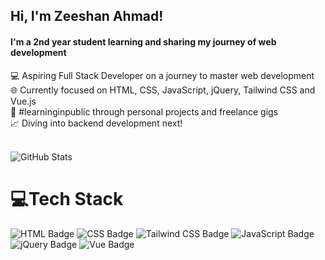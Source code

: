 ## Hi, I'm Zeeshan Ahmad!

#### I'm a 2nd year student learning and sharing my journey of web development<br/>
💻 Aspiring Full Stack Developer on a journey to master web development<br/>
🌐 Currently focused on HTML, CSS, JavaScript, jQuery, Tailwind CSS and Vue.js<br/>
🎯 #learninginpublic through personal projects and freelance gigs<br/>
📈 Diving into backend development next!<br/>
<br/>

![GitHub Stats](https://github-readme-stats.vercel.app/api?username=zeeshan-ahmad-dev&theme=radical&hide_border=false&include_all_commits=true&count_private=true)

# 💻Tech Stack
![HTML Badge](https://img.shields.io/badge/html-%23E34F26.svg?style=for-the-badge&logo=html5&logoColor=white)
![CSS Badge](https://img.shields.io/badge/css-%231572B6.svg?style=for-the-badge&logo=css3&logoColor=white)
![Tailwind CSS Badge](https://img.shields.io/badge/tailwindcss-%2338B2AC.svg?style=for-the-badge&logo=tailwind-css&logoColor=white)
![JavaScript Badge](https://img.shields.io/badge/javascript-%23323330.svg?style=for-the-badge&logo=javascript&logoColor=%23F7DF1E)
![jQuery Badge](https://img.shields.io/badge/jquery-%230769AD.svg?style=for-the-badge&logo=jquery&logoColor=white)
![Vue Badge](https://img.shields.io/badge/vuejs-%2335495e.svg?style=for-the-badge&logo=vue.js&logoColor=%234FC08D)

